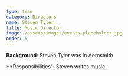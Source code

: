 ```yaml
---
type: team
category: Directors
name: Steven Tyler
title: Music Director
image: /assets/images/events-placeholder.jpg
order: 5
---
```

**Background**: Steven Tyler was in Aerosmith

**Responsibilities": Steven writes music.
